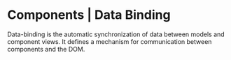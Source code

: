 # Components | Data Binding

Data-binding is the automatic synchronization of data between models and component views. It defines a mechanism for communication between components and the DOM.
<br>
